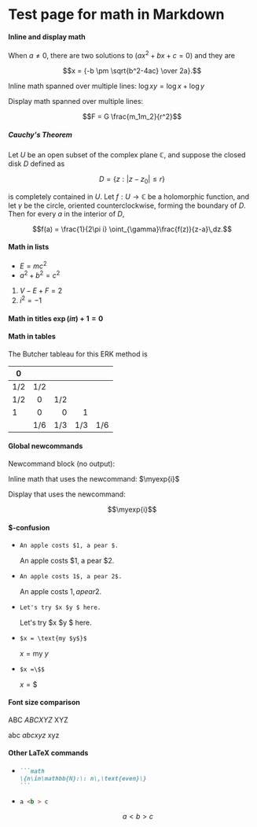 # Test page for math in Markdown

#### Inline and display math

When $a \ne 0$, there are two solutions to $(ax^2 + bx + c = 0)$ and they are

```math
x = {-b \pm \sqrt{b^2-4ac} \over 2a}.
```

Inline math spanned over multiple lines: $\log xy =
\log x + \log y$

Display math spanned over multiple lines:

```math
F =
G \frac{m_1m_2}{r^2}
```

##### Cauchy's Theorem

Let $U$ be an open subset of the complex plane $\mathbb{C}$, and suppose the
closed disk $D$ defined as

```math
D = \{z:|z-z_{0}|\leq r\}
```

is completely contained in $U$. Let $f: U\to\mathbb{C}$ be a holomorphic function,
and let $\gamma$ be the circle, oriented counterclockwise, forming the boundary of
$D$. Then for every $a$ in the interior of $D$,

```math
f(a) = \frac{1}{2\pi i} \oint_{\gamma}\frac{f(z)}{z-a}\,dz.
```

#### Math in lists

- $E = mc^2$
- $a^2 + b^2 = c^2$

1. $V - E + F = 2$
2. $i^2 = -1$

#### Math in titles $\exp(i\pi) + 1 = 0$

#### Math in tables

The Butcher tableau for this ERK method is

| $0$   |       |       |       |       |
| ----- | :---: | ----: | ----: | ----: |
| $1/2$ | $1/2$ |       |       |       |
| $1/2$ |  $0$  | $1/2$ |       |       |
| $1$   |  $0$  |   $0$ |   $1$ |       |
|       | $1/6$ | $1/3$ | $1/3$ | $1/6$ |

#### Global newcommands

Newcommand block (no output):

```math
\newcommand\myexp[1]{e^{#1}}
```

Inline math that uses the newcommand: $\myexp{i}$

Display that uses the newcommand:

```math
\myexp{i}
```

#### $-confusion

- ```markdown
  An apple costs $1, a pear $.
  ```

  An apple costs $1, a pear $2.

- ```markdown
  An apple costs 1$, a pear 2$.
  ```

  An apple costs 1$, a pear 2$.

- ```markdown
  Let's try $x $y $ here.
  ```

  Let's try $x $y $ here.

- ```markdown
  $x = \text{my $y$}$
  ```

  $x = \text{my $y$}$

- ```markdown
  $x =\$$
  ```
  $x =\$$

#### Font size comparison

ABC $ABC XYZ$ XYZ

abc $abc xyz$ xyz

#### Other LaTeX commands

- ````markdown
  ```math
  \{n\in\mathbb{N}:\: n\,\text{even}\}
  ```
  ````

- ```markdown
  a <b > c
  ```
  ```math
  a <b > c
  ```
